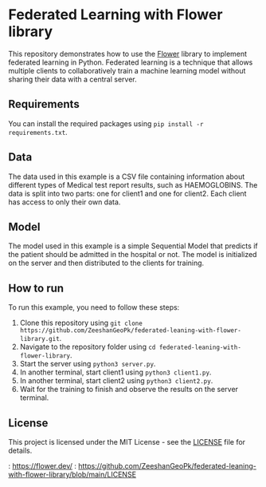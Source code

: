 # Federated Learning with Flower library

This repository demonstrates how to use the [Flower](https://flower.dev/) library to implement federated learning in Python. Federated learning is a technique that allows multiple clients to collaboratively train a machine learning model without sharing their data with a central server.

## Requirements

You can install the required packages using `pip install -r requirements.txt`.

## Data

The data used in this example is a CSV file containing information about different types of Medical test report results, such as HAEMOGLOBINS. The data is split into two parts: one for client1 and one for client2. Each client has access to only their own data.

## Model

The model used in this example is a simple Sequential Model that predicts if the patient should be admitted in the hospital or not. The model is initialized on the server and then distributed to the clients for training.

## How to run

To run this example, you need to follow these steps:

1. Clone this repository using `git clone https://github.com/ZeeshanGeoPk/federated-leaning-with-flower-library.git`.
2. Navigate to the repository folder using `cd federated-leaning-with-flower-library`.
3. Start the server using `python3 server.py`.
4. In another terminal, start client1 using `python3 client1.py`.
5. In another terminal, start client2 using `python3 client2.py`.
6. Wait for the training to finish and observe the results on the server terminal.

## License

This project is licensed under the MIT License - see the [LICENSE](^2^) file for details.

: https://flower.dev/
: https://github.com/ZeeshanGeoPk/federated-leaning-with-flower-library/blob/main/LICENSE
